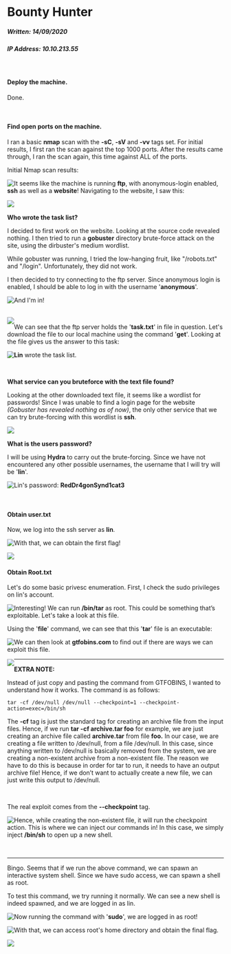 # Bounty Hunter

##### Written: 14/09/2020

##### IP Address: 10.10.213.55

<br>

#### Deploy the machine.

Done.

<br>

#### Find open ports on the machine.

I ran a basic **nmap** scan with the **-sC**, **-sV** and **-vv** tags set. For initial results, I first ran the scan against the top 1000 ports. After the results came through, I ran the scan again, this time against ALL of the ports.

Initial Nmap scan results:

<img style="float: left;" src="screenshots/screenshot1.png">

It seems like the machine is running **ftp**, with anonymous-login enabled, **ssh** as well as a **website**! Navigating to the website, I saw this:

<img style="float: left;" src="screenshots/screenshot2.png">

<br>

**Who wrote the task list?** 

I decided to first work on the website. Looking at the source code revealed nothing. I then tried to run a **gobuster** directory brute-force attack on the site, using the dirbuster's medium wordlist. 

While gobuster was running, I tried the low-hanging fruit, like "/robots.txt" and "/login". Unfortunately, they did not work.

I then decided to try connecting to the ftp server. Since anonymous login is enabled, I should be able to log in with the username '**anonymous**'.

<img style="float: left;" src="screenshots/screenshot3.png">

And I'm in!

<br>

<img style="float: left;" src="screenshots/screenshot4.png">

We can see that the ftp server holds the '**task.txt**' in file in question. Let's download the file to our local machine using the command '**get**'. Looking at the file gives us the answer to this task:

 <img style="float: left;" src="screenshots/screenshot5.png">





**Lin** wrote the task list.

<br>

**What service can you bruteforce with the text file found?**

Looking at the other downloaded text file, it seems like a wordlist for passwords! Since I was unable to find a login page for the website *(Gobuster has revealed nothing as of now)*, the only other service that we can try brute-forcing with this wordlist is **ssh**.

<img style="float: left;" src="screenshots/screenshot6.png">

<br>

 **What is the users password?** 

I will be using **Hydra** to carry out the brute-forcing. Since we have not encountered any other possible usernames, the username that I will try will be '**lin**'.

<img style="float: left;" src="screenshots/screenshot7.png">

Lin's password: **RedDr4gonSynd1cat3**

<br>

#### Obtain user.txt

Now, we log into the ssh server as **lin**.

<img style="float: left;" src="screenshots/screenshot8.png">

With that, we can obtain the first flag!

<img style="float: left;" src="screenshots/screenshot9.png">

<br>

#### Obtain Root.txt

Let's do some basic privesc enumeration. First, I check the sudo privileges on lin's account.

<img style="float: left;" src="screenshots/screenshot10.png">

Interesting! We can run **/bin/tar** as root. This could be something that’s exploitable. Let's take a look at this file.

Using the '**file**' command, we can see that this '**tar**' file is an executable:

<img style="float: left;" src="screenshots/screenshot11.png">

We can then look at **gtfobins.com** to find out if there are ways we can exploit this file.

<img style="float: left;" src="screenshots/screenshot12.png">

---

**EXTRA NOTE:**

Instead of just copy and pasting the command from GTFOBINS, I wanted to understand how it works. The command is as follows:

```
tar -cf /dev/null /dev/null --checkpoint=1 --checkpoint-action=exec=/bin/sh
```

The **-cf** tag is just the standard tag for creating an archive file from the input files. Hence, if we run **tar -cf archive.tar foo** for example, we are just creating an archive file called **archive.tar** from file **foo.** In our case, we are creating a file written to /dev/null, from a file /dev/null. In this case, since anything written to /dev/null is basically removed from the system, we are creating a non-existent archive from a non-existent file. The reason we have to do this is because in order for tar to run, it needs to have an output archive file! Hence, if we don’t want to actually create a new file, we can just write this output to /dev/null.

<br>

The real exploit comes from the **--checkpoint** tag. 

<img style="float: left;" src="screenshots/screenshot13.png">

Hence, while creating the non-existent file, it will run the checkpoint action. This is where we can inject our commands in! In this case, we simply inject **/bin/sh** to open up a new shell.

<br>

---

Bingo. Seems that if we run the above command, we can spawn an interactive system shell. Since we have sudo access, we can spawn a shell as root.

To test this command, we try running it normally. We can see a new shell is indeed spawned, and we are logged in as lin.

<img style="float: left;" src="screenshots/screenshot14.png">

Now running the command with '**sudo**', we are logged in as root!

<img style="float: left;" src="screenshots/screenshot15.png">

With that, we can access root's home directory and obtain the final flag.

<img style="float: left;" src="screenshots/screenshot16.png">

